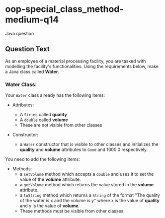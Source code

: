# oop-special_class_method-medium-q14

Java question

## Question Text

As an employee of a material processing facility, you are tasked with modelling the facility's functionalities. Using
the requirements below, make a Java class called **Water**.

### Water Class:

Your `Water` class already has the following items:

- Attributes:
    - A `String` called **quality**
    - A `double` called **volume**
    - These are not visible from other classes

- Constructor:
    - a `Water` constructor that is visible to other classes and initializes the **quality** and **volume** attributes
      to `Good` and 1000.0 respectively.

You need to add the following items:

- Methods:
    - a `setVolume` method which accepts a `double` and uses it to set the value of the **volume** attribute.
    - a `getVolume` method which returns the value stored in the **volume** attribute.
    - a `toString` method which returns a `String` of the format "The quality of the water is x and the volume is y" 
      where x is the value of **quality** and y is the value of **volume**.
    - These methods must be visible from other classes.
